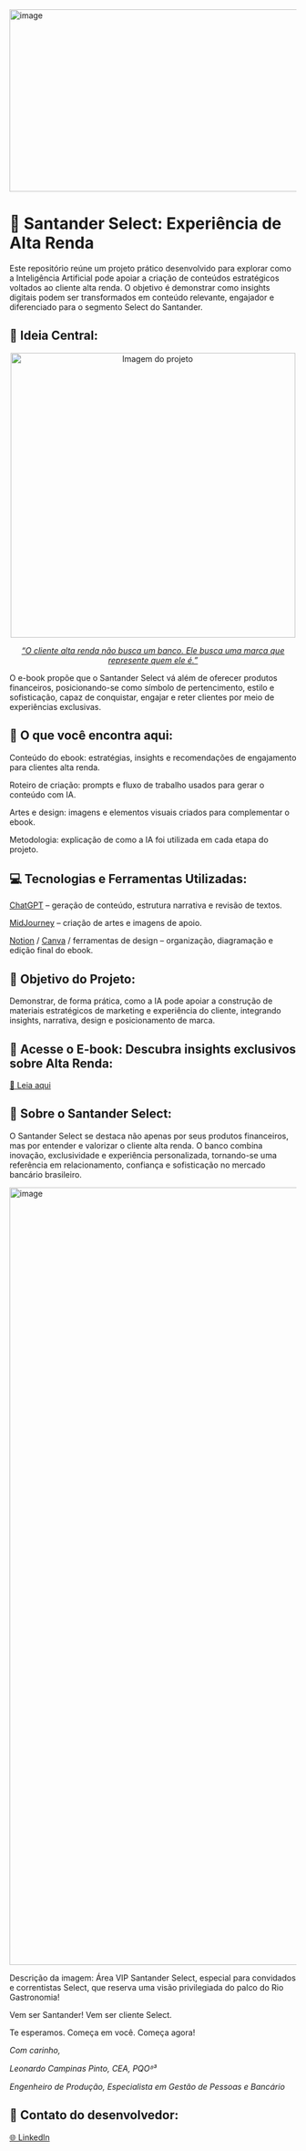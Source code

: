 <img width="1280" height="320" alt="image" src="https://github.com/user-attachments/assets/0e8065ca-ff5b-47b5-8ee3-b115622101c3" />

# **📘 Santander Select: Experiência de Alta Renda**


Este repositório reúne um projeto prático desenvolvido para explorar como a Inteligência Artificial pode apoiar a criação de conteúdos estratégicos voltados ao cliente alta renda. O objetivo é demonstrar como insights digitais podem ser transformados em conteúdo relevante, engajador e diferenciado para o segmento Select do Santander.

## 🎯 Ideia Central:

<div align="center">
  <img src="https://github.com/user-attachments/assets/45b645af-d709-49cf-9e85-b1456e0e05a5" width="500" height="500" alt="Imagem do projeto">

[*“O cliente alta renda não busca um banco. Ele busca uma marca que represente quem ele é.”*](https://www.santander.com.br/banco/conta-corrente/select)
</div>

O e-book propõe que o Santander Select vá além de oferecer produtos financeiros, posicionando-se como símbolo de pertencimento, estilo e sofisticação, capaz de conquistar, engajar e reter clientes por meio de experiências exclusivas.

## 🧠 O que você encontra aqui:

Conteúdo do ebook: estratégias, insights e recomendações de engajamento para clientes alta renda.

Roteiro de criação: prompts e fluxo de trabalho usados para gerar o conteúdo com IA.

Artes e design: imagens e elementos visuais criados para complementar o ebook.

Metodologia: explicação de como a IA foi utilizada em cada etapa do projeto.

## 💻 Tecnologias e Ferramentas Utilizadas:

[ChatGPT](https://chatgpt.com/) – geração de conteúdo, estrutura narrativa e revisão de textos.

[MidJourney](https://www.google.com/aclk?sa=L&pf=1&ai=DChsSEwisq-ndy6SQAxWFQEgAHR-mBVsYACICCAEQABoCY2U&co=1&ase=2&gclid=Cj0KCQjw6bfHBhDNARIsAIGsqLgOKS9qV-x9snVclJFNsp9CXA6zbfzFADd5-_mcA4OlvsRJ6D6Kl18aAoDWEALw_wcB&cid=CAASuwHkaBjorkISBXWiSB2swzrKd3Eqm2FpAC5MdVGOjmyy1i7KDuZO6BqcoYPrf_OScgXdNVxcJixb-TwFkoZy7dZPVyY9LX0ZdOkai3_wJM3q5_nfXLLPxgw4N_rbGJwHBrx0ven2JDAKgeu80VqZwCiRXcptNOkt4vlArHC78Zl5KnfPoqIgeIPp93ZxCcixkZwYHsW9OsUUjmwZsR9eVcfLwOOYkDezEAO_7SlI-DmmlzX_fPd5TlSZicVM&cce=2&category=acrcp_v1_32&sig=AOD64_0ZfFnr4Us2h7Zs0zxmQ0KZkS3Kdg&q&nis=4&adurl=https://chat-assistant.ai/web/prod/onboarding-005/capabilities?utm_source%3Dgoogle%26utm_medium%3Dcpc%26utm_campaign%3DAI_Assistant_Web_Search_BR_NTN_Image%26utm_content%3D777978753291%26utm_term%3Dmidjourney%26campaign_id%3D23068346124%26adset_id%3D181509610690%26ad_id%3D777978753291%26gad_source%3D1%26gad_campaignid%3D23068346124%26gbraid%3D0AAAABAl1fj8cOEG_BFSdN1Mrzu6FI758i%26gclid%3DCj0KCQjw6bfHBhDNARIsAIGsqLgOKS9qV-x9snVclJFNsp9CXA6zbfzFADd5-_mcA4OlvsRJ6D6Kl18aAoDWEALw_wcB&ved=2ahUKEwjOheTdy6SQAxWlrpUCHeI-Aw8Q0Qx6BAgLEAE) – criação de artes e imagens de apoio.

[Notion](https://www.notion.com/pt) / [Canva](https://www.canva.com/) / ferramentas de design – organização, diagramação e edição final do ebook.

## 🚀 Objetivo do Projeto:

Demonstrar, de forma prática, como a IA pode apoiar a construção de materiais estratégicos de marketing e experiência do cliente, integrando insights, narrativa, design e posicionamento de marca.

## 📘 Acesse o E-book: Descubra insights exclusivos sobre Alta Renda:

[📖 Leia aqui](https://drive.google.com/file/d/1dsO8a2I4JJv7ax1WBsgWJ3R_9ECPz6QJ/view?usp=drive_link)

## 🏦 Sobre o Santander Select:

O Santander Select se destaca não apenas por seus produtos financeiros, mas por entender e valorizar o cliente alta renda.
O banco combina inovação, exclusividade e experiência personalizada, tornando-se uma referência em relacionamento, confiança e sofisticação no mercado bancário brasileiro.


<img width="2048" height="1365" alt="image" src="https://github.com/user-attachments/assets/994bf9df-add8-4856-a939-e1559b39cf0d" />


Descrição da imagem: Área VIP Santander Select, especial para convidados e correntistas Select, que reserva uma visão privilegiada do palco do Rio Gastronomia!


Vem ser Santander! Vem ser cliente Select. 

Te esperamos. Começa em você. Começa agora!



*Com carinho,* 

*Leonardo Campinas Pinto, CEA, PQOᴮ³*

*Engenheiro de Produção, Especialista em Gestão de Pessoas e Bancário*

## **🤝 Contato do desenvolvedor:** 

[🌐 Linkedln](https://www.linkedin.com/in/leonardo-campinas/)

